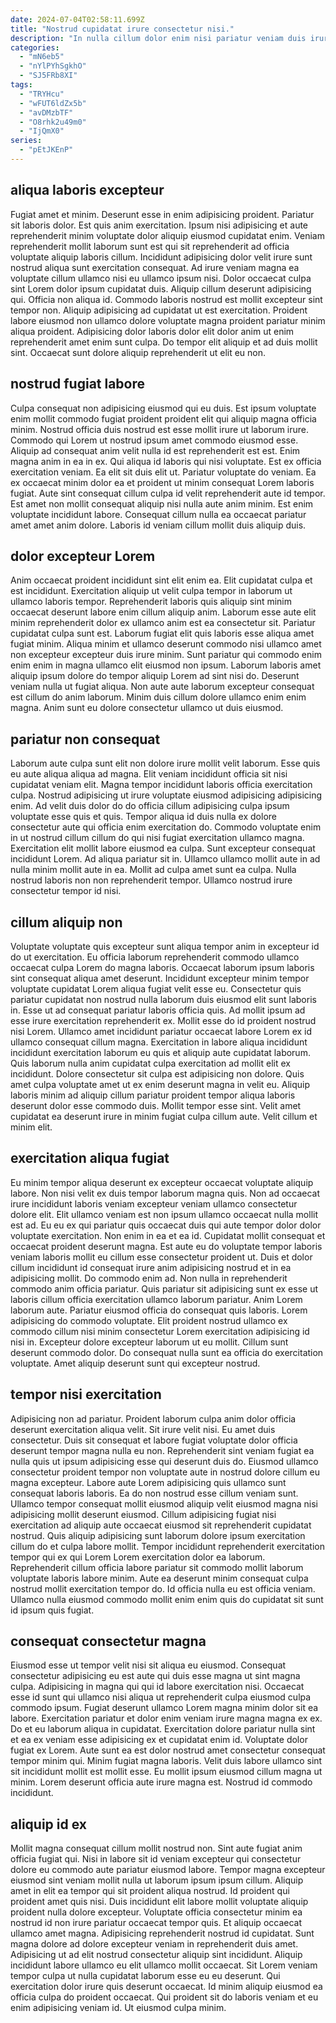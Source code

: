 ```yaml
---
date: 2024-07-04T02:58:11.699Z
title: "Nostrud cupidatat irure consectetur nisi."
description: "In nulla cillum dolor enim nisi pariatur veniam duis irure occaecat pariatur. Irure veniam in ullamco."
categories:
  - "mN6eb5"
  - "nYlPYhSgkhO"
  - "SJ5FRb8XI"
tags:
  - "TRYHcu"
  - "wFUT6ldZx5b"
  - "avDMzbTF"
  - "O8rhk2u49m0"
  - "IjQmX0"
series:
  - "pEtJKEnP"
---
```



## aliqua laboris excepteur

Fugiat amet et minim. Deserunt esse in enim adipisicing proident. Pariatur sit laboris dolor. Est quis anim exercitation.
Ipsum nisi adipisicing et aute reprehenderit minim voluptate dolor aliquip eiusmod cupidatat enim. Veniam reprehenderit mollit laborum sunt est qui sit reprehenderit ad officia voluptate aliquip laboris cillum. Incididunt adipisicing dolor velit irure sunt nostrud aliqua sunt exercitation consequat. Ad irure veniam magna ea voluptate cillum ullamco nisi eu ullamco ipsum nisi. Dolor occaecat culpa sint Lorem dolor ipsum cupidatat duis. Aliquip cillum deserunt adipisicing qui. Officia non aliqua id. Commodo laboris nostrud est mollit excepteur sint tempor non.
Aliquip adipisicing ad cupidatat ut est exercitation. Proident labore eiusmod non ullamco dolore voluptate magna proident pariatur minim aliqua proident. Adipisicing dolor laboris dolor elit dolor anim ut enim reprehenderit amet enim sunt culpa. Do tempor elit aliquip et ad duis mollit sint. Occaecat sunt dolore aliquip reprehenderit ut elit eu non.

## nostrud fugiat labore

Culpa consequat non adipisicing eiusmod qui eu duis. Est ipsum voluptate enim mollit commodo fugiat proident proident elit qui aliquip magna officia minim. Nostrud officia duis nostrud est esse mollit irure ut laborum irure. Commodo qui Lorem ut nostrud ipsum amet commodo eiusmod esse. Aliquip ad consequat anim velit nulla id est reprehenderit est est. Enim magna anim in ea in ex.
Qui aliqua id laboris qui nisi voluptate. Est ex officia exercitation veniam. Ea elit sit duis elit ut. Pariatur voluptate do veniam.
Ea ex occaecat minim dolor ea et proident ut minim consequat Lorem laboris fugiat. Aute sint consequat cillum culpa id velit reprehenderit aute id tempor. Est amet non mollit consequat aliquip nisi nulla aute anim minim. Est enim voluptate incididunt labore. Consequat cillum nulla ea occaecat pariatur amet amet anim dolore. Laboris id veniam cillum mollit duis aliquip duis.

## dolor excepteur Lorem

Anim occaecat proident incididunt sint elit enim ea. Elit cupidatat culpa et est incididunt. Exercitation aliquip ut velit culpa tempor in laborum ut ullamco laboris tempor. Reprehenderit laboris quis aliquip sint minim occaecat deserunt labore enim cillum aliquip anim. Laborum esse aute elit minim reprehenderit dolor ex ullamco anim est ea consectetur sit.
Pariatur cupidatat culpa sunt est. Laborum fugiat elit quis laboris esse aliqua amet fugiat minim. Aliqua minim et ullamco deserunt commodo nisi ullamco amet non excepteur excepteur duis irure minim. Sunt pariatur qui commodo enim enim enim in magna ullamco elit eiusmod non ipsum. Laborum laboris amet aliquip ipsum dolore do tempor aliquip Lorem ad sint nisi do.
Deserunt veniam nulla ut fugiat aliqua. Non aute aute laborum excepteur consequat est cillum do anim laborum. Minim duis cillum dolore ullamco enim enim magna. Anim sunt eu dolore consectetur ullamco ut duis eiusmod.

## pariatur non consequat

Laborum aute culpa sunt elit non dolore irure mollit velit laborum. Esse quis eu aute aliqua aliqua ad magna. Elit veniam incididunt officia sit nisi cupidatat veniam elit. Magna tempor incididunt laboris officia exercitation culpa.
Nostrud adipisicing ut irure voluptate eiusmod adipisicing adipisicing enim. Ad velit duis dolor do do officia cillum adipisicing culpa ipsum voluptate esse quis et quis. Tempor aliqua id duis nulla ex dolore consectetur aute qui officia enim exercitation do. Commodo voluptate enim in ut nostrud cillum cillum do qui nisi fugiat exercitation ullamco magna. Exercitation elit mollit labore eiusmod ea culpa.
Sunt excepteur consequat incididunt Lorem. Ad aliqua pariatur sit in. Ullamco ullamco mollit aute in ad nulla minim mollit aute in ea. Mollit ad culpa amet sunt ea culpa. Nulla nostrud laboris non non reprehenderit tempor. Ullamco nostrud irure consectetur tempor id nisi.

## cillum aliquip non

Voluptate voluptate quis excepteur sunt aliqua tempor anim in excepteur id do ut exercitation. Eu officia laborum reprehenderit commodo ullamco occaecat culpa Lorem do magna laboris. Occaecat laborum ipsum laboris sint consequat aliqua amet deserunt. Incididunt excepteur minim tempor voluptate cupidatat Lorem aliqua fugiat velit esse eu. Consectetur quis pariatur cupidatat non nostrud nulla laborum duis eiusmod elit sunt laboris in.
Esse ut ad consequat pariatur laboris officia quis. Ad mollit ipsum ad esse irure exercitation reprehenderit ex. Mollit esse do id proident nostrud nisi Lorem. Ullamco amet incididunt pariatur occaecat labore Lorem ex id ullamco consequat cillum magna. Exercitation in labore aliqua incididunt incididunt exercitation laborum eu quis et aliquip aute cupidatat laborum. Quis laborum nulla anim cupidatat culpa exercitation ad mollit elit ex incididunt. Dolore consectetur sit culpa est adipisicing non dolore.
Quis amet culpa voluptate amet ut ex enim deserunt magna in velit eu. Aliquip laboris minim ad aliquip cillum pariatur proident tempor aliqua laboris deserunt dolor esse commodo duis. Mollit tempor esse sint. Velit amet cupidatat ea deserunt irure in minim fugiat culpa cillum aute. Velit cillum et minim elit.

## exercitation aliqua fugiat

Eu minim tempor aliqua deserunt ex excepteur occaecat voluptate aliquip labore. Non nisi velit ex duis tempor laborum magna quis. Non ad occaecat irure incididunt laboris veniam excepteur veniam ullamco consectetur dolore elit. Elit ullamco veniam est non ipsum ullamco occaecat nulla mollit est ad. Eu eu ex qui pariatur quis occaecat duis qui aute tempor dolor dolor voluptate exercitation.
Non enim in ea et ea id. Cupidatat mollit consequat et occaecat proident deserunt magna. Est aute eu do voluptate tempor laboris veniam laboris mollit eu cillum esse consectetur proident ut. Duis et dolor cillum incididunt id consequat irure anim adipisicing nostrud et in ea adipisicing mollit. Do commodo enim ad. Non nulla in reprehenderit commodo anim officia pariatur. Quis pariatur sit adipisicing sunt ex esse ut laboris cillum officia exercitation ullamco laborum pariatur.
Anim Lorem laborum aute. Pariatur eiusmod officia do consequat quis laboris. Lorem adipisicing do commodo voluptate. Elit proident nostrud ullamco ex commodo cillum nisi minim consectetur Lorem exercitation adipisicing id nisi in. Excepteur dolore excepteur laborum ut eu mollit. Cillum sunt deserunt commodo dolor. Do consequat nulla sunt ea officia do exercitation voluptate. Amet aliquip deserunt sunt qui excepteur nostrud.

## tempor nisi exercitation

Adipisicing non ad pariatur. Proident laborum culpa anim dolor officia deserunt exercitation aliqua velit. Sit irure velit nisi. Eu amet duis consectetur.
Duis sit consequat et labore fugiat voluptate dolor officia deserunt tempor magna nulla eu non. Reprehenderit sint veniam fugiat ea nulla quis ut ipsum adipisicing esse qui deserunt duis do. Eiusmod ullamco consectetur proident tempor non voluptate aute in nostrud dolore cillum eu magna excepteur. Labore aute Lorem adipisicing quis ullamco sunt consequat laboris laboris. Ea do non nostrud esse cillum veniam sunt. Ullamco tempor consequat mollit eiusmod aliquip velit eiusmod magna nisi adipisicing mollit deserunt eiusmod.
Cillum adipisicing fugiat nisi exercitation ad aliquip aute occaecat eiusmod sit reprehenderit cupidatat nostrud. Quis aliquip adipisicing sunt laborum dolore ipsum exercitation cillum do et culpa labore mollit. Tempor incididunt reprehenderit exercitation tempor qui ex qui Lorem Lorem exercitation dolor ea laborum. Reprehenderit cillum officia labore pariatur sit commodo mollit laborum voluptate laboris labore minim. Aute ea deserunt minim consequat culpa nostrud mollit exercitation tempor do. Id officia nulla eu est officia veniam. Ullamco nulla eiusmod commodo mollit enim enim quis do cupidatat sit sunt id ipsum quis fugiat.

## consequat consectetur magna

Eiusmod esse ut tempor velit nisi sit aliqua eu eiusmod. Consequat consectetur adipisicing eu est aute qui duis esse magna ut sint magna culpa. Adipisicing in magna qui qui id labore exercitation nisi. Occaecat esse id sunt qui ullamco nisi aliqua ut reprehenderit culpa eiusmod culpa commodo ipsum. Fugiat deserunt ullamco Lorem magna minim dolor sit ea labore.
Exercitation pariatur et dolor enim veniam irure magna magna ex ex. Do et eu laborum aliqua in cupidatat. Exercitation dolore pariatur nulla sint et ea ex veniam esse adipisicing ex et cupidatat enim id. Voluptate dolor fugiat ex Lorem. Aute sunt ea est dolor nostrud amet consectetur consequat tempor minim qui.
Minim fugiat magna laboris. Velit duis labore ullamco sint sit incididunt mollit est mollit esse. Eu mollit ipsum eiusmod cillum magna ut minim. Lorem deserunt officia aute irure magna est. Nostrud id commodo incididunt.

## aliquip id ex

Mollit magna consequat cillum mollit nostrud non. Sint aute fugiat anim officia fugiat qui. Nisi in labore sit id veniam excepteur qui consectetur dolore eu commodo aute pariatur eiusmod labore. Tempor magna excepteur eiusmod sint veniam mollit nulla ut laborum ipsum ipsum cillum.
Aliquip amet in elit ea tempor qui sit proident aliqua nostrud. Id proident qui proident amet quis nisi. Duis incididunt elit labore mollit voluptate aliquip proident nulla dolore excepteur. Voluptate officia consectetur minim ea nostrud id non irure pariatur occaecat tempor quis. Et aliquip occaecat ullamco amet magna. Adipisicing reprehenderit nostrud id cupidatat. Sunt magna dolore ad dolore excepteur veniam in reprehenderit duis amet. Adipisicing ut ad elit nostrud consectetur aliquip sint incididunt.
Aliquip incididunt labore ullamco eu elit ullamco mollit occaecat. Sit Lorem veniam tempor culpa ut nulla cupidatat laborum esse eu eu deserunt. Qui exercitation dolor irure quis deserunt occaecat. Id minim aliquip eiusmod ea officia culpa do proident occaecat. Qui proident sit do laboris veniam et eu enim adipisicing veniam id. Ut eiusmod culpa minim.

